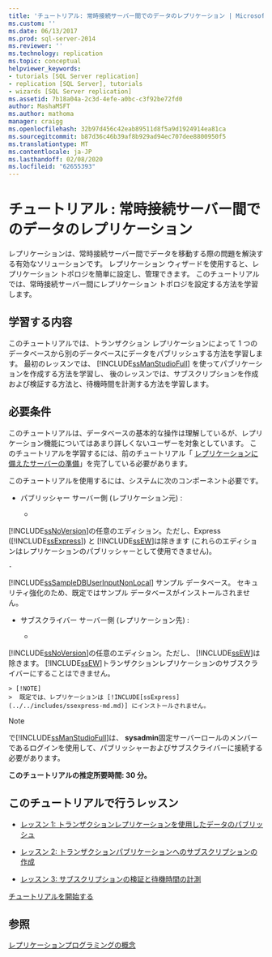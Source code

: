 ```yaml
---
title: 'チュートリアル: 常時接続サーバー間でのデータのレプリケーション | Microsoft Docs'
ms.custom: ''
ms.date: 06/13/2017
ms.prod: sql-server-2014
ms.reviewer: ''
ms.technology: replication
ms.topic: conceptual
helpviewer_keywords:
- tutorials [SQL Server replication]
- replication [SQL Server], tutorials
- wizards [SQL Server replication]
ms.assetid: 7b18a04a-2c3d-4efe-a0bc-c3f92be72fd0
author: MashaMSFT
ms.author: mathoma
manager: craigg
ms.openlocfilehash: 32b97d456c42eab89511d8f5a9d1924914ea81ca
ms.sourcegitcommit: b87d36c46b39af8b929ad94ec707dee8800950f5
ms.translationtype: MT
ms.contentlocale: ja-JP
ms.lasthandoff: 02/08/2020
ms.locfileid: "62655393"
---
```

# <a name="tutorial-replicating-data-between-continuously-connected-servers"></a>チュートリアル : 常時接続サーバー間でのデータのレプリケーション
  レプリケーションは、常時接続サーバー間でデータを移動する際の問題を解決する有効なソリューションです。 レプリケーション ウィザードを使用すると、レプリケーション トポロジを簡単に設定し、管理できます。 このチュートリアルでは、常時接続サーバー間にレプリケーション トポロジを設定する方法を学習します。  
  
## <a name="what-you-will-learn"></a>学習する内容  
 このチュートリアルでは、トランザクション レプリケーションによって 1 つのデータベースから別のデータベースにデータをパブリッシュする方法を学習します。 最初のレッスンでは、 [!INCLUDE[ssManStudioFull](../../includes/ssmanstudiofull-md.md)] を使ってパブリケーションを作成する方法を学習し、 後のレッスンでは、サブスクリプションを作成および検証する方法と、待機時間を計測する方法を学習します。  
  
## <a name="requirements"></a>必要条件  
 このチュートリアルは、データベースの基本的な操作は理解しているが、レプリケーション機能についてはあまり詳しくないユーザーを対象としています。 このチュートリアルを学習するには、前のチュートリアル「 [レプリケーションに備えたサーバーの準備](tutorial-preparing-the-server-for-replication.md)」を完了している必要があります。  
  
 このチュートリアルを使用するには、システムに次のコンポーネント必要です。  
  
-   パブリッシャー サーバー側 (レプリケーション元) :  
  
    -   
  [!INCLUDE[ssNoVersion](../../includes/ssnoversion-md.md)]の任意のエディション。ただし、Express ([!INCLUDE[ssExpress](../../includes/ssexpress-md.md)]) と [!INCLUDE[ssEW](../../includes/ssew-md.md)]は除きます (これらのエディションはレプリケーションのパブリッシャーとして使用できません)。  
  
    -   
  [!INCLUDE[ssSampleDBUserInputNonLocal](../../includes/sssampledbuserinputnonlocal-md.md)] サンプル データベース。 セキュリティ強化のため、既定ではサンプル データベースがインストールされません。  
  
-   サブスクライバー サーバー側 (レプリケーション先) :  
  
    -   
  [!INCLUDE[ssNoVersion](../../includes/ssnoversion-md.md)]の任意のエディション。ただし、 [!INCLUDE[ssEW](../../includes/ssew-md.md)]は除きます。 [!INCLUDE[ssEW](../../includes/ssew-md.md)]トランザクションレプリケーションのサブスクライバーにすることはできません。  
  
    > [!NOTE]  
    >  既定では、レプリケーションは [!INCLUDE[ssExpress](../../includes/ssexpress-md.md)] にインストールされません。  
  
> [!NOTE]  
>  で[!INCLUDE[ssManStudioFull](../../includes/ssmanstudiofull-md.md)]は、 **sysadmin**固定サーバーロールのメンバーであるログインを使用して、パブリッシャーおよびサブスクライバーに接続する必要があります。  
  
 **このチュートリアルの推定所要時間: 30 分。**  
  
## <a name="lessons-in-this-tutorial"></a>このチュートリアルで行うレッスン  
  
-   [レッスン 1: トランザクションレプリケーションを使用したデータのパブリッシュ](lesson-1-publishing-data-using-transactional-replication.md)  
  
-   [レッスン 2: トランザクションパブリケーションへのサブスクリプションの作成](lesson-2-creating-a-subscription-to-the-transactional-publication.md)  
  
-   [レッスン 3: サブスクリプションの検証と待機時間の計測](lesson-3-validating-the-subscription-and-measuring-latency.md)  
  
 [チュートリアルを開始する](transactional/transactional-replication.md)  
  
## <a name="see-also"></a>参照  
 [レプリケーションプログラミングの概念](concepts/replication-programming-concepts.md)  
  
  
